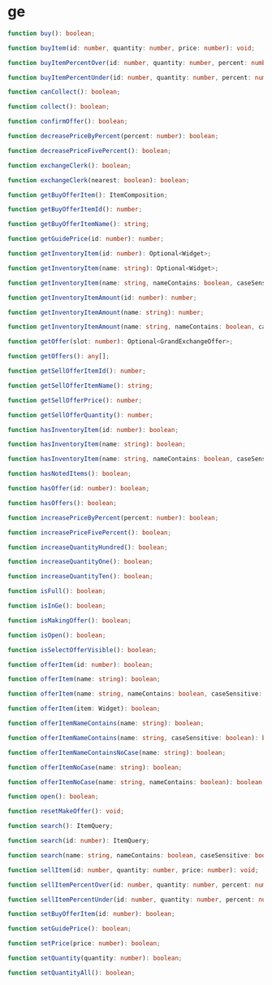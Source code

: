# ge

```typescript
function buy(): boolean;
```

```typescript
function buyItem(id: number, quantity: number, price: number): void;
```

```typescript
function buyItemPercentOver(id: number, quantity: number, percent: number): void;
```

```typescript
function buyItemPercentUnder(id: number, quantity: number, percent: number): void;
```

```typescript
function canCollect(): boolean;
```

```typescript
function collect(): boolean;
```

```typescript
function confirmOffer(): boolean;
```

```typescript
function decreasePriceByPercent(percent: number): boolean;
```

```typescript
function decreasePriceFivePercent(): boolean;
```

```typescript
function exchangeClerk(): boolean;
```

```typescript
function exchangeClerk(nearest: boolean): boolean;
```

```typescript
function getBuyOfferItem(): ItemComposition;
```

```typescript
function getBuyOfferItemId(): number;
```

```typescript
function getBuyOfferItemName(): string;
```

```typescript
function getGuidePrice(id: number): number;
```

```typescript
function getInventoryItem(id: number): Optional<Widget>;
```

```typescript
function getInventoryItem(name: string): Optional<Widget>;
```

```typescript
function getInventoryItem(name: string, nameContains: boolean, caseSensitive: boolean): Optional<Widget>;
```

```typescript
function getInventoryItemAmount(id: number): number;
```

```typescript
function getInventoryItemAmount(name: string): number;
```

```typescript
function getInventoryItemAmount(name: string, nameContains: boolean, caseSensitive: boolean): number;
```

```typescript
function getOffer(slot: number): Optional<GrandExchangeOffer>;
```

```typescript
function getOffers(): any[];
```

```typescript
function getSellOfferItemId(): number;
```

```typescript
function getSellOfferItemName(): string;
```

```typescript
function getSellOfferPrice(): number;
```

```typescript
function getSellOfferQuantity(): number;
```

```typescript
function hasInventoryItem(id: number): boolean;
```

```typescript
function hasInventoryItem(name: string): boolean;
```

```typescript
function hasInventoryItem(name: string, nameContains: boolean, caseSensitive: boolean): boolean;
```

```typescript
function hasNotedItems(): boolean;
```

```typescript
function hasOffer(id: number): boolean;
```

```typescript
function hasOffers(): boolean;
```

```typescript
function increasePriceByPercent(percent: number): boolean;
```

```typescript
function increasePriceFivePercent(): boolean;
```

```typescript
function increaseQuantityHundred(): boolean;
```

```typescript
function increaseQuantityOne(): boolean;
```

```typescript
function increaseQuantityTen(): boolean;
```

```typescript
function isFull(): boolean;
```

```typescript
function isInGe(): boolean;
```

```typescript
function isMakingOffer(): boolean;
```

```typescript
function isOpen(): boolean;
```

```typescript
function isSelectOfferVisible(): boolean;
```

```typescript
function offerItem(id: number): boolean;
```

```typescript
function offerItem(name: string): boolean;
```

```typescript
function offerItem(name: string, nameContains: boolean, caseSensitive: boolean): boolean;
```

```typescript
function offerItem(item: Widget): boolean;
```

```typescript
function offerItemNameContains(name: string): boolean;
```

```typescript
function offerItemNameContains(name: string, caseSensitive: boolean): boolean;
```

```typescript
function offerItemNameContainsNoCase(name: string): boolean;
```

```typescript
function offerItemNoCase(name: string): boolean;
```

```typescript
function offerItemNoCase(name: string, nameContains: boolean): boolean;
```

```typescript
function open(): boolean;
```

```typescript
function resetMakeOffer(): void;
```

```typescript
function search(): ItemQuery;
```

```typescript
function search(id: number): ItemQuery;
```

```typescript
function search(name: string, nameContains: boolean, caseSensitive: boolean): ItemQuery;
```

```typescript
function sellItem(id: number, quantity: number, price: number): void;
```

```typescript
function sellItemPercentOver(id: number, quantity: number, percent: number): void;
```

```typescript
function sellItemPercentUnder(id: number, quantity: number, percent: number): void;
```

```typescript
function setBuyOfferItem(id: number): boolean;
```

```typescript
function setGuidePrice(): boolean;
```

```typescript
function setPrice(price: number): boolean;
```

```typescript
function setQuantity(quantity: number): boolean;
```

```typescript
function setQuantityAll(): boolean;
```

